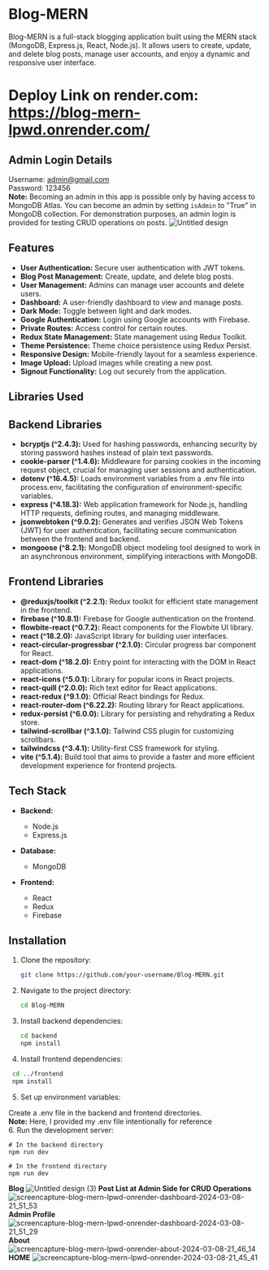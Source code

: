 # Blog-MERN

Blog-MERN is a full-stack blogging application built using the MERN stack (MongoDB, Express.js, React, Node.js). It allows users to create, update, and delete blog posts, manage user accounts, and enjoy a dynamic and responsive user interface.

# Deploy Link on render.com: https://blog-mern-lpwd.onrender.com/

## Admin Login Details

Username: admin@gmail.com <br>
Password: 123456<br>
**Note:** Becoming an admin in this app is possible only by having access to MongoDB Atlas. You can become an admin by setting `isAdmin` to "True" in MongoDB collection. For demonstration purposes, an admin login is provided for testing CRUD operations on posts.
![Untitled design](https://github.com/erpankajk4/Blog-MERN/assets/118353291/6165861c-87de-4b2e-919e-d34f017d2a07)

## Features

- **User Authentication:** Secure user authentication with JWT tokens.
- **Blog Post Management:** Create, update, and delete blog posts.
- **User Management:** Admins can manage user accounts and delete users.
- **Dashboard:** A user-friendly dashboard to view and manage posts.
- **Dark Mode:** Toggle between light and dark modes.
- **Google Authentication:** Login using Google accounts with Firebase.
- **Private Routes:** Access control for certain routes.
- **Redux State Management:** State management using Redux Toolkit.
- **Theme Persistence:** Theme choice persistence using Redux Persist.
- **Responsive Design:** Mobile-friendly layout for a seamless experience.
- **Image Upload:** Upload images while creating a new post.
- **Signout Functionality:** Log out securely from the application.

## Libraries Used


## Backend Libraries

- **bcryptjs (^2.4.3):** Used for hashing passwords, enhancing security by storing password hashes instead of plain text passwords.
- **cookie-parser (^1.4.6):** Middleware for parsing cookies in the incoming request object, crucial for managing user sessions and authentication.
- **dotenv (^16.4.5):** Loads environment variables from a .env file into process.env, facilitating the configuration of environment-specific variables.
- **express (^4.18.3):** Web application framework for Node.js, handling HTTP requests, defining routes, and managing middleware.
- **jsonwebtoken (^9.0.2):** Generates and verifies JSON Web Tokens (JWT) for user authentication, facilitating secure communication between the frontend and backend.
- **mongoose (^8.2.1):** MongoDB object modeling tool designed to work in an asynchronous environment, simplifying interactions with MongoDB.

## Frontend Libraries

- **@reduxjs/toolkit (^2.2.1):** Redux toolkit for efficient state management in the frontend.
- **firebase (^10.8.1):** Firebase for Google authentication on the frontend.
- **flowbite-react (^0.7.2):** React components for the Flowbite UI library.
- **react (^18.2.0):** JavaScript library for building user interfaces.
- **react-circular-progressbar (^2.1.0):** Circular progress bar component for React.
- **react-dom (^18.2.0):** Entry point for interacting with the DOM in React applications.
- **react-icons (^5.0.1):** Library for popular icons in React projects.
- **react-quill (^2.0.0):** Rich text editor for React applications.
- **react-redux (^9.1.0):** Official React bindings for Redux.
- **react-router-dom (^6.22.2):** Routing library for React applications.
- **redux-persist (^6.0.0):** Library for persisting and rehydrating a Redux store.
- **tailwind-scrollbar (^3.1.0):** Tailwind CSS plugin for customizing scrollbars.
- **tailwindcss (^3.4.1):** Utility-first CSS framework for styling.
- **vite (^5.1.4):** Build tool that aims to provide a faster and more efficient development experience for frontend projects.

## Tech Stack

- **Backend:**
  - Node.js
  - Express.js

- **Database:**
  - MongoDB

- **Frontend:**
  - React
  - Redux
  - Firebase

## Installation

1. Clone the repository:
   ```bash
   git clone https://github.com/your-username/Blog-MERN.git
   ```
2. Navigate to the project directory:
   ```bash
   cd Blog-MERN
   ```
3. Install backend dependencies: 
   ```bash
   cd backend
   npm install
   ```
4. Install frontend dependencies:  
  ```bash
   cd ../frontend
   npm install
  ```
5. Set up environment variables:

Create a .env file in the backend and frontend directories.<br>
**Note:** Here, I provided my .env file intentionally for reference <br>
6. Run the development server:
```
# In the backend directory
npm run dev

# In the frontend directory
npm run dev
```

**Blog**
![Untitled design (3)](https://github.com/erpankajk4/Blog-MERN/assets/118353291/8831eecc-5200-47f2-844a-e559a360ca4f)
**Post List at Admin Side for CRUD Operations**
![screencapture-blog-mern-lpwd-onrender-dashboard-2024-03-08-21_51_53](https://github.com/erpankajk4/Blog-MERN/assets/118353291/c041760c-0602-4fdd-96f5-a5bab1601d7d)
**Admin Profile**
![screencapture-blog-mern-lpwd-onrender-dashboard-2024-03-08-21_51_29](https://github.com/erpankajk4/Blog-MERN/assets/118353291/9ae0d23e-c8a7-4b60-ae3a-78bd726577e7)
**About**
![screencapture-blog-mern-lpwd-onrender-about-2024-03-08-21_46_14](https://github.com/erpankajk4/Blog-MERN/assets/118353291/eb20a4ec-8b92-47fa-80a4-666ceef2c2d3)
**HOME**
![screencapture-blog-mern-lpwd-onrender-2024-03-08-21_45_41](https://github.com/erpankajk4/Blog-MERN/assets/118353291/7aa64edd-7ea4-44a6-b9e4-5b5e5bbd6c48)



